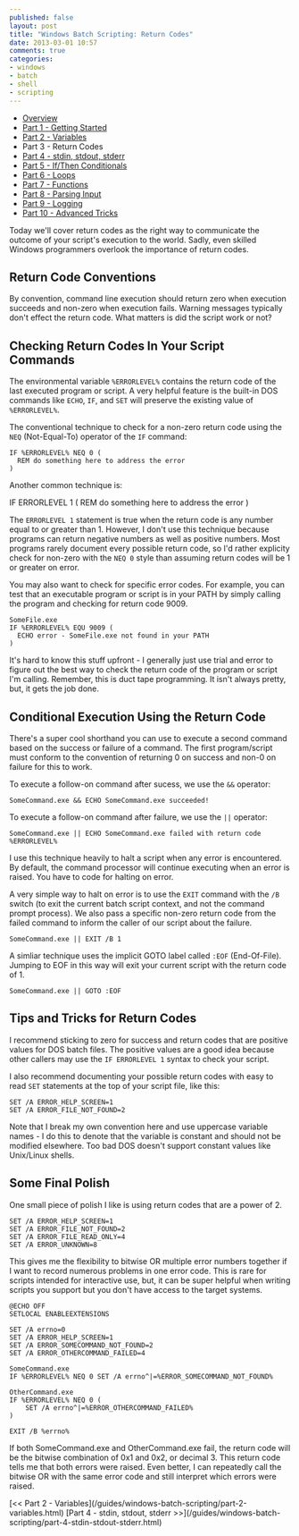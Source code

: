 ```yaml
---
published: false
layout: post
title: "Windows Batch Scripting: Return Codes"
date: 2013-03-01 10:57
comments: true
categories:
- windows
- batch
- shell
- scripting
---
```


* [Overview](/guides/windows-batch-scripting/index.html)
* [Part 1 - Getting Started](/guides/windows-batch-scripting/part-1-getting-started.html)
* [Part 2 - Variables](/guides/windows-batch-scripting/part-2-variables.html)
* Part 3 - Return Codes
* [Part 4 - stdin, stdout, stderr](/guides/windows-batch-scripting/part-4-stdin-stdout-stderr.html)
* [Part 5 - If/Then Conditionals](/guides/windows-batch-scripting/part-5-if-then-conditionals.html)
* [Part 6 - Loops](/guides/windows-batch-scripting/part-6-loops.html)
* [Part 7 - Functions](/guides/windows-batch-scripting/part-7-functions.html)
* [Part 8 - Parsing Input](/guides/windows-batch-scripting/part-8-parsing-input.html)
* [Part 9 - Logging](/guides/windows-batch-scripting/part-9-logging.html)
* [Part 10 - Advanced Tricks](/guides/windows-batch-scripting/part-10-advanced-tricks.html)

Today we'll cover return codes as the right way to communicate the outcome of your script's execution to the world.  Sadly, even
skilled Windows programmers overlook the importance of return codes.

## Return Code Conventions

By convention, command line execution should return zero when execution succeeds and non-zero when execution fails.  Warning messages
typically don't effect the return code.  What matters is did the script work or not?


## Checking Return Codes In Your Script Commands

The environmental variable `%ERRORLEVEL%` contains the return code of the last executed program or script.  A very helpful feature is
the built-in DOS commands like `ECHO`, `IF`, and `SET` will preserve the existing value of `%ERRORLEVEL%`.

The conventional technique to check for a non-zero return code using the `NEQ` (Not-Equal-To) operator of the `IF` command:

    IF %ERRORLEVEL% NEQ 0 (
      REM do something here to address the error
    )

Another common technique is:

  IF ERRORLEVEL 1 (
      REM do something here to address the error
  )

The `ERRORLEVEL 1` statement is true when the return code is any number equal to or greater than 1.  However, I don't use this technique because
programs can return negative numbers as well as positive numbers.  Most programs rarely document every possible return code, so I'd rather explicity
check for non-zero with the `NEQ 0` style than assuming return codes will be 1 or greater on error.

You may also want to check for specific error codes.  For example, you can test that an executable program or script is in your PATH by simply
calling the program and checking for return code 9009.

    SomeFile.exe
    IF %ERRORLEVEL% EQU 9009 (
      ECHO error - SomeFile.exe not found in your PATH
    )

It's hard to know this stuff upfront - I generally just use trial and error to figure out the best way to check the return code of the program or
script I'm calling.  Remember, this is duct tape programming.  It isn't always pretty, but, it gets the job done.

## Conditional Execution Using the Return Code

There's a super cool shorthand you can use to execute a second command based on the success or failure of a command.  The first program/script must
conform to the convention of returning 0 on success and non-0 on failure for this to work.

To execute a follow-on command after sucess, we use the `&&` operator:

    SomeCommand.exe && ECHO SomeCommand.exe succeeded!


To execute a follow-on command after failure, we use the `||` operator:

    SomeCommand.exe || ECHO SomeCommand.exe failed with return code %ERRORLEVEL%

I use this technique heavily to halt a script when any error is encountered.   By default, the command processor will continue executing
when an error is raised.  You have to code for halting on error.

A very simple way to halt on error is to use the `EXIT` command with the `/B` switch (to exit the current batch script context, and not the command
prompt process).  We also pass a specific non-zero return code from the failed command to inform the caller of our script about the failure.

    SomeCommand.exe || EXIT /B 1

A simliar technique uses the implicit GOTO label called `:EOF` (End-Of-File).  Jumping to EOF in this way will exit your current script with
the return code of 1.

    SomeCommand.exe || GOTO :EOF

## Tips and Tricks for Return Codes

I recommend sticking to zero for success and return codes that are positive values for DOS batch files. The positive values are a good idea
because other callers may use the `IF ERRORLEVEL 1` syntax to check your script.

I also recommend documenting your possible return codes with easy to read `SET` statements at the top of your script file, like this:

    SET /A ERROR_HELP_SCREEN=1
    SET /A ERROR_FILE_NOT_FOUND=2

Note that I break my own convention here and use uppercase variable names - I do this to denote that the variable is constant and should not
be modified elsewhere.  Too bad DOS doesn't support constant values like Unix/Linux shells.

## Some Final Polish

One small piece of polish I like is using return codes that are a power of 2.

    SET /A ERROR_HELP_SCREEN=1
    SET /A ERROR_FILE_NOT_FOUND=2
    SET /A ERROR_FILE_READ_ONLY=4
    SET /A ERROR_UNKNOWN=8

This gives me the flexibility to bitwise OR multiple error numbers together if I want to record numerous problems in one error code.
This is rare for scripts intended for interactive use, but, it can be super helpful when writing scripts you support but you don't
have access to the target systems.


    @ECHO OFF
    SETLOCAL ENABLEEXTENSIONS

    SET /A errno=0
    SET /A ERROR_HELP_SCREEN=1
    SET /A ERROR_SOMECOMMAND_NOT_FOUND=2
    SET /A ERROR_OTHERCOMMAND_FAILED=4

    SomeCommand.exe
    IF %ERRORLEVEL% NEQ 0 SET /A errno^|=%ERROR_SOMECOMMAND_NOT_FOUND%

    OtherCommand.exe
    IF %ERRORLEVEL% NEQ 0 (
        SET /A errno^|=%ERROR_OTHERCOMMAND_FAILED%
    )

    EXIT /B %errno%

If both SomeCommand.exe and OtherCommand.exe fail, the return code will be the bitwise combination of 0x1 and 0x2, or decimal 3.  This return code tells
me that both errors were raised.  Even better, I can repeatedly call the bitwise OR with the same error code and still interpret which errors were
raised.

<span class="basic-alignment left">
[<< Part 2 - Variables](/guides/windows-batch-scripting/part-2-variables.html)
</span>
<span class="basic-alignment right">
[Part 4 - stdin, stdout, stderr >>](/guides/windows-batch-scripting/part-4-stdin-stdout-stderr.html)
</span>
